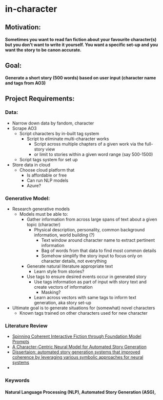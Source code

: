 # in-character
##  Motivation: 
#### Sometimes you want to read fan fiction about your favourite character(s) but you don't want to write it yourself. You want a specific set-up and you want the story to be canon accurate. 
## Goal: 
#### Generate a short story (500 words) based on user input (character name and tags from AO3)

## Project Requirements:
### Data:
- Narrow down data by fandom, character
- Scrape AO3
  - Script characters by in-built tag system
    - Script to eliminate multi-character works
      - Script across multiple chapters of a given work via the full-story view
      - or limit to stories within a given word range (say 500-1500)
  - Script tags system for set up
- Store data in cloud
  - Choose cloud platform that 
    - Is affordable or free
    - Can run NLP models 
    - Azure?
    
### Generative Model:
- Research generative models
  - Models must be able to:
    - Gather information from across large spans of text about a given topic (character)
      - Physical description, personality, common background information, world building (?)
        - Text window around character name to extract pertinent information
        - Bag of words from that data to find most common details
        - Somehow simplify the story input to focus only on character details, not everything
    - Generate natural literature appropriate text
      - Learn style from stories?
    - Use tags to ensure desired events occur in generated story
      - Use tags information as part of input with story text and create vectors of information
        - Masking?
      - Learn across vectors with same tags to inform text generation, aka story set-up
- Ultimate goal is to generate situations for (somewhat) novel characters
  - Known tags trained on other characters used for new character 

### Literature Review
- [Spinning Coherent Interactive Fiction through Foundation Model Prompts](https://computationalcreativity.net/iccc22/wp-content/uploads/2022/06/ICCC-2022_2L_Calderwood-et-al..pdf)
- [A Character-Centric Neural Model for Automated Story Generation](https://ojs.aaai.org/index.php/AAAI/article/view/5536)
- [Dissertaion: automated story generation systems that improved coherence by leveraging various symbolic approaches for neural systems](https://smartech.gatech.edu/handle/1853/64643)
- 


### Keywords
#### Natural Language Processing (NLP), Automated Story Generation (ASG), 

